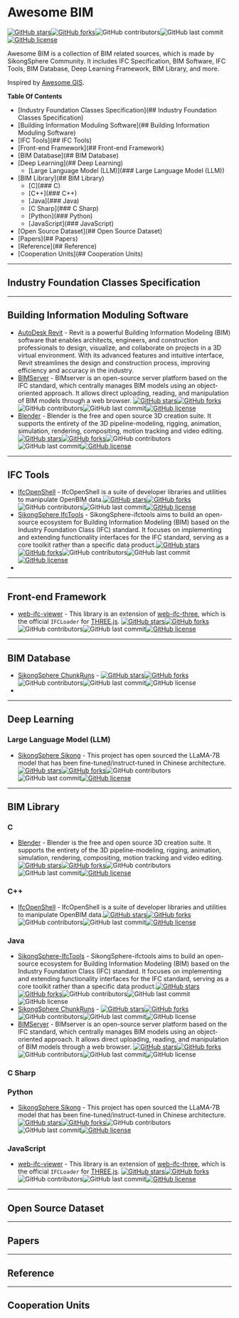 # Awesome BIM

[![GitHub stars](https://img.shields.io/github/stars/SikongSphere/awesome-bim)](https://github.com/SikongSphere/awesome-bim/stargazers)[![GitHub forks](https://img.shields.io/github/forks/SikongSphere/awesome-bim)](https://github.com/SikongSphere/awesome-bim/network)![GitHub contributors](https://img.shields.io/github/contributors/SikongSphere/awesome-bim)![GitHub last commit](https://img.shields.io/github/last-commit/SikongSphere/awesome-bim)[![GitHub license](https://img.shields.io/github/license/SikongSphere/awesome-bim)](https://github.com/SikongSphere/awesome-bim/blob/master/LICENSE)

Awesome BIM is a collection of BIM related sources, which is made by SikongSphere Community. It includes IFC Specification, BIM Software, IFC Tools, BIM Database, Deep Learning Framework, BIM Library, and more.

Inspired by [Awesome GIS](https://github.com/sshuair/awesome-gis).

**Table Of Contents**

- [Industry Foundation Classes Specification](## Industry Foundation Classes Specification)
- [Building Information Moduling Software](## Building Information Moduling Software)
- [IFC Tools](## IFC Tools)
- [Front-end Framework](## Front-end Framework)
- [BIM Database](## BIM Database)
- [Deep Learning](## Deep Learning)
  - [Large Language Model (LLM)](### Large Language Model (LLM))
- [BIM Library](## BIM Library)
  - [C](### C)
  - [C++](### C++)
  - [Java](### Java)
  - [C Sharp](### C Sharp)
  - [Python](### Python)
  - [JavaScript](### JavaScript)
- [Open Source Dataset](## Open Source Dataset)
- [Papers](## Papers)
- [Reference](## Reference)
- [Cooperation Units](## Cooperation Units)

---

## Industry Foundation Classes Specification



---

## Building Information Moduling Software

- [AutoDesk Revit](https://www.autodesk.com.cn/products/revit) - Revit is a powerful Building Information Modeling (BIM) software that enables architects, engineers, and construction professionals to design, visualize, and collaborate on projects in a 3D virtual environment. With its advanced features and intuitive interface, Revit streamlines the design and construction process, improving efficiency and accuracy in the industry.
- [BIMServer](https://github.com/opensourceBIM/BIMserver) -  BIMserver is an open-source server platform based on the IFC standard, which centrally manages BIM models using an object-oriented approach. It allows direct uploading, reading, and manipulation of BIM models through a web browser. [![GitHub stars](https://img.shields.io/github/stars/opensourceBIM/BIMserver)](https://github.com/blender/blender/stargazers)[![GitHub forks](https://img.shields.io/github/forks/opensourceBIM/BIMserver)](https://github.com/opensourceBIM/BIMserver/network)![GitHub contributors](https://img.shields.io/github/contributors/opensourceBIM/BIMserver)![GitHub last commit](https://img.shields.io/github/last-commit/opensourceBIM/BIMserver)[![GitHub license](https://img.shields.io/github/license/opensourceBIM/BIMserver)](https://github.com/opensourceBIM/BIMserver/blob/master/LICENSE)
- [Blender](https://github.com/blender/blender) - Blender is the free and open source 3D creation suite. It supports the entirety of the 3D pipeline-modeling, rigging, animation, simulation, rendering, compositing, motion tracking and video editing. [![GitHub stars](https://img.shields.io/github/stars/blender/blender)](https://github.com/blender/blender/stargazers)[![GitHub forks](https://img.shields.io/github/forks/IfcOpenShell/IfcOpenShell)](https://github.com/IfcOpenShell/IfcOpenShell/network)![GitHub contributors](https://img.shields.io/github/contributors/blender/blender)![GitHub last commit](https://img.shields.io/github/last-commit/blender/blender)[![GitHub license](https://img.shields.io/github/license/blender/blender)](https://github.com/blender/blender/blob/master/LICENSE)

---

## IFC Tools

- [IfcOpenShell](https://github.com/IfcOpenShell/IfcOpenShell) - IfcOpenShell is a suite of developer libraries and utilities to manipulate OpenBIM data.[![GitHub stars](https://img.shields.io/github/stars/IfcOpenShell/IfcOpenShell)](https://github.com/IfcOpenShell/IfcOpenShell/stargazers)[![GitHub forks](https://img.shields.io/github/forks/IfcOpenShell/IfcOpenShell)](https://github.com/IfcOpenShell/IfcOpenShell/network)![GitHub contributors](https://img.shields.io/github/contributors/IfcOpenShell/IfcOpenShell)![GitHub last commit](https://img.shields.io/github/last-commit/IfcOpenShell/IfcOpenShell)[![GitHub license](https://img.shields.io/github/license/IfcOpenShell/IfcOpenShell)](https://github.com/IfcOpenShell/IfcOpenShell/blob/master/LICENSE)
- [SikongSphere IfcTools](https://github.com/SikongSphere/sikongsphere-ifctools) - SikongSphere-ifctools aims to build an open-source ecosystem for Building Information Modeling (BIM) based on the Industry Foundation Class (IFC) standard. It focuses on implementing and extending functionality interfaces for the IFC standard, serving as a core toolkit rather than a specific data product.[![GitHub stars](https://img.shields.io/github/stars/SikongSphere/sikongsphere-ifctools)](https://github.com/IfcOpenShell/IfcOpenShell/stargazers)[![GitHub forks](https://img.shields.io/github/forks/SikongSphere/sikongsphere-ifctools)](https://github.com/IfcOpenShell/IfcOpenShell/network)![GitHub contributors](https://img.shields.io/github/contributors/SikongSphere/sikongsphere-ifctools)![GitHub last commit](https://img.shields.io/github/last-commit/SikongSphere/sikongsphere-ifctools)[![GitHub license](https://img.shields.io/github/license/SikongSphere/sikongsphere-ifctools)](https://github.com/SikongSphere/sikongsphere-ifctools/blob/master/LICENSE)
- 

---

## Front-end Framework

- [web-ifc-viewer](https://github.com/IFCjs/web-ifc-viewer) - This library is an extension of [web-ifc-three](https://github.com/IFCjs/web-ifc-three), which is the official `IFCLoader` for [THREE.js](https://github.com/mrdoob/three.js/). [![GitHub stars](https://img.shields.io/github/stars/IFCjs/web-ifc-viewer)](https://github.com/IfcOpenShell/IfcOpenShell/stargazers)[![GitHub forks](https://img.shields.io/github/forks/IFCjs/web-ifc-viewer)](https://github.com/IfcOpenShell/IfcOpenShell/network)![GitHub contributors](https://img.shields.io/github/contributors/IFCjs/web-ifc-viewer)![GitHub last commit](https://img.shields.io/github/last-commit/IFCjs/web-ifc-viewer)[![GitHub license](https://img.shields.io/github/license/IFCjs/web-ifc-viewer)](https://github.com/IFCjs/web-ifc-viewer/blob/master/LICENSE)

---

## BIM Database

- [SikongSphere ChunkRuns](https://github.com/SikongSphere/chunk-runs) -  [![GitHub stars](https://img.shields.io/github/stars/SikongSphere/chunk-runs)](https://github.com/IfcOpenShell/IfcOpenShell/stargazers)[![GitHub forks](https://img.shields.io/github/forks/SikongSphere/chunk-runs)](https://github.com/SikongSphere/chunk-runs/network)![GitHub contributors](https://img.shields.io/github/contributors/SikongSphere/sikongsphere-ifctools)![GitHub last commit](https://img.shields.io/github/last-commit/SikongSphere/chunk-runs)![GitHub license](https://img.shields.io/github/license/SikongSphere/chunk-runs)
- 

---

## Deep Learning



### Large Language Model (LLM)

- [SikongSphere Sikong](https://github.com/SikongSphere/sikong) - This project has open sourced the LLaMA-7B model that has been fine-tuned/instruct-tuned in Chinese architecture.[![GitHub stars](https://img.shields.io/github/stars/SikongSphere/sikong)](https://github.com/IfcOpenShell/IfcOpenShell/stargazers)[![GitHub forks](https://img.shields.io/github/forks/SikongSphere/sikong)](https://github.com/IfcOpenShell/IfcOpenShell/network)![GitHub contributors](https://img.shields.io/github/contributors/SikongSphere/sikong)![GitHub last commit](https://img.shields.io/github/last-commit/SikongSphere/sikong)[![GitHub license](https://img.shields.io/github/license/SikongSphere/sikong)](https://github.com/SikongSphere/sikong/blob/master/LICENSE)



---

## BIM Library

### C

- [Blender](https://github.com/blender/blender) - Blender is the free and open source 3D creation suite. It supports the entirety of the 3D pipeline-modeling, rigging, animation, simulation, rendering, compositing, motion tracking and video editing.[![GitHub stars](https://img.shields.io/github/stars/blender/blender)](https://github.com/blender/blender/stargazers)[![GitHub forks](https://img.shields.io/github/forks/IfcOpenShell/IfcOpenShell)](https://github.com/IfcOpenShell/IfcOpenShell/network)![GitHub contributors](https://img.shields.io/github/contributors/blender/blender)![GitHub last commit](https://img.shields.io/github/last-commit/blender/blender)[![GitHub license](https://img.shields.io/github/license/blender/blender)](https://github.com/blender/blender/blob/master/LICENSE)

### C++

- [IfcOpenShell](https://github.com/IfcOpenShell/IfcOpenShell) - IfcOpenShell is a suite of developer libraries and utilities to manipulate OpenBIM data.[![GitHub stars](https://img.shields.io/github/stars/IfcOpenShell/IfcOpenShell)](https://github.com/IfcOpenShell/IfcOpenShell/stargazers)[![GitHub forks](https://img.shields.io/github/forks/IfcOpenShell/IfcOpenShell)](https://github.com/IfcOpenShell/IfcOpenShell/network)![GitHub contributors](https://img.shields.io/github/contributors/IfcOpenShell/IfcOpenShell)![GitHub last commit](https://img.shields.io/github/last-commit/IfcOpenShell/IfcOpenShell)[![GitHub license](https://img.shields.io/github/license/IfcOpenShell/IfcOpenShell)](https://github.com/IfcOpenShell/IfcOpenShell/blob/master/LICENSE)

### Java

- [SikongSphere-IfcTools](https://github.com/SikongSphere/sikongsphere-ifctools) - SikongSphere-ifctools aims to build an open-source ecosystem for Building Information Modeling (BIM) based on the Industry Foundation Class (IFC) standard. It focuses on implementing and extending functionality interfaces for the IFC standard, serving as a core toolkit rather than a specific data product.[![GitHub stars](https://img.shields.io/github/stars/SikongSphere/sikongsphere-ifctools)](https://github.com/IfcOpenShell/IfcOpenShell/stargazers)[![GitHub forks](https://img.shields.io/github/forks/SikongSphere/sikongsphere-ifctools)](https://github.com/SikongSphere/sikongsphere-ifctools/network)![GitHub contributors](https://img.shields.io/github/contributors/SikongSphere/sikongsphere-ifctools)![GitHub last commit](https://img.shields.io/github/last-commit/SikongSphere/sikongsphere-ifctools)![GitHub license](https://img.shields.io/github/license/SikongSphere/sikongsphere-ifctools)
- [SikongSphere ChunkRuns](https://github.com/SikongSphere/chunk-runs) -  [![GitHub stars](https://img.shields.io/github/stars/SikongSphere/chunk-runs)](https://github.com/IfcOpenShell/IfcOpenShell/stargazers)[![GitHub forks](https://img.shields.io/github/forks/SikongSphere/chunk-runs)](https://github.com/SikongSphere/chunk-runs/network)![GitHub contributors](https://img.shields.io/github/contributors/SikongSphere/sikongsphere-ifctools)![GitHub last commit](https://img.shields.io/github/last-commit/SikongSphere/chunk-runs)![GitHub license](https://img.shields.io/github/license/SikongSphere/chunk-runs)
- [BIMServer](https://github.com/opensourceBIM/BIMserver) -  BIMserver is an open-source server platform based on the IFC standard, which centrally manages BIM models using an object-oriented approach. It allows direct uploading, reading, and manipulation of BIM models through a web browser. [![GitHub stars](https://img.shields.io/github/stars/opensourceBIM/BIMserver)](https://github.com/blender/blender/stargazers)[![GitHub forks](https://img.shields.io/github/forks/opensourceBIM/BIMserver)](https://github.com/opensourceBIM/BIMserver/network)![GitHub contributors](https://img.shields.io/github/contributors/opensourceBIM/BIMserver)![GitHub last commit](https://img.shields.io/github/last-commit/opensourceBIM/BIMserver)![GitHub license](https://img.shields.io/github/license/opensourceBIM/BIMserver)

### C Sharp



### Python

- [SikongSphere Sikong](https://github.com/SikongSphere/sikong) - This project has open sourced the LLaMA-7B model that has been fine-tuned/instruct-tuned in Chinese architecture.[![GitHub stars](https://img.shields.io/github/stars/SikongSphere/sikong)](https://github.com/IfcOpenShell/IfcOpenShell/stargazers)[![GitHub forks](https://img.shields.io/github/forks/SikongSphere/sikong)](https://github.com/IfcOpenShell/IfcOpenShell/network)![GitHub contributors](https://img.shields.io/github/contributors/SikongSphere/sikong)![GitHub last commit](https://img.shields.io/github/last-commit/SikongSphere/sikong)[![GitHub license](https://img.shields.io/github/license/SikongSphere/sikong)](https://github.com/SikongSphere/sikong/blob/master/LICENSE)

### JavaScript

- [web-ifc-viewer](https://github.com/IFCjs/web-ifc-viewer) - This library is an extension of [web-ifc-three](https://github.com/IFCjs/web-ifc-three), which is the official `IFCLoader` for [THREE.js](https://github.com/mrdoob/three.js/). [![GitHub stars](https://img.shields.io/github/stars/IFCjs/web-ifc-viewer)](https://github.com/IfcOpenShell/IfcOpenShell/stargazers)[![GitHub forks](https://img.shields.io/github/forks/IFCjs/web-ifc-viewer)](https://github.com/IfcOpenShell/IfcOpenShell/network)![GitHub contributors](https://img.shields.io/github/contributors/IFCjs/web-ifc-viewer)![GitHub last commit](https://img.shields.io/github/last-commit/IFCjs/web-ifc-viewer)[![GitHub license](https://img.shields.io/github/license/IFCjs/web-ifc-viewer)](https://github.com/IFCjs/web-ifc-viewer/blob/master/LICENSE)

---

## Open Source Dataset



---

## Papers



---

## Reference



---

## Cooperation Units